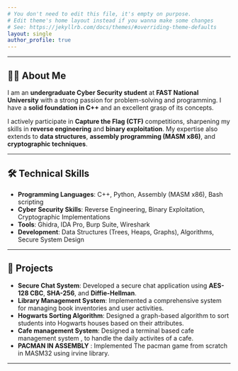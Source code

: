 ```yaml
---
# You don't need to edit this file, it's empty on purpose.
# Edit theme's home layout instead if you wanna make some changes
# See: https://jekyllrb.com/docs/themes/#overriding-theme-defaults
layout: single
author_profile: true
---
```


---
## 👨‍💻 About Me
I am an **undergraduate Cyber Security student** at **FAST National University** with a strong passion for problem-solving and programming. I have a **solid foundation in C++** and an excellent grasp of its concepts.  

I actively participate in **Capture the Flag (CTF)** competitions, sharpening my skills in **reverse engineering** and **binary exploitation**. My expertise also extends to **data structures**, **assembly programming (MASM x86)**, and **cryptographic techniques**.  

---

## 🛠️ Technical Skills
- **Programming Languages**: C++, Python, Assembly (MASM x86), Bash scripting
- **Cyber Security Skills**: Reverse Engineering, Binary Exploitation, Cryptographic Implementations
- **Tools**: Ghidra, IDA Pro, Burp Suite, Wireshark
- **Development**: Data Structures (Trees, Heaps, Graphs), Algorithms, Secure System Design

---

## 🚀 Projects
- **Secure Chat System**: Developed a secure chat application using **AES-128 CBC**, **SHA-256**, and **Diffie-Hellman**.
- **Library Management System**: Implemented a comprehensive system for managing book inventories and user activities.
- **Hogwarts Sorting Algorithm**: Designed a graph-based algorithm to sort students into Hogwarts houses based on their attributes.
- **Cafe management System**: Designed a terminal based cafe management system , to handle the daily activites of a cafe.
- **PACMAN IN ASSEMBLY** : Implemented The pacman game from scratch in MASM32 using irvine library.
  
---
